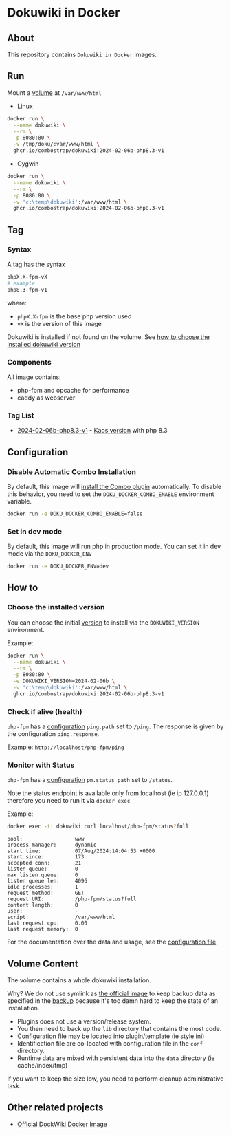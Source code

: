 # Dokuwiki in Docker


## About
This repository contains `Dokuwiki in Docker` images.

## Run

Mount a [volume](#volume-content) at `/var/www/html`

* Linux
```bash
docker run \
  --name dokuwiki \
  --rm \
  -p 8080:80 \
  -v /tmp/doku/:var/www/html \
  ghcr.io/combostrap/dokuwiki:2024-02-06b-php8.3-v1
```
* Cygwin
```bash
docker run \
  --name dokuwiki \
  --rm \
  -p 8080:80 \
  -v 'c:\temp\dokuwiki':/var/www/html \
  ghcr.io/combostrap/dokuwiki:2024-02-06b-php8.3-v1
```


## Tag

### Syntax

A tag has the syntax
```bash
phpX.X-fpm-vX
# example
php8.3-fpm-v1
```
where:
  * `phpX.X-fpm` is the base php version used
  * `vX` is the version of this image
  
Dokuwiki is installed if not found on the volume. 
See [how to choose the installed dokuwiki version](#choose-the-installed-version)

### Components

All image contains:
* php-fpm and opcache for performance
* caddy as webserver

### Tag List

  * [2024-02-06b-php8.3-v1](Dockerfile) - [Kaos version](https://www.dokuwiki.org/changes#release_2024-02-06a_kaos) with php 8.3


## Configuration

### Disable Automatic Combo Installation

By default, this image will [install the Combo plugin](https://combostrap.com/get-started/how-to-install-combo-zzjmtimy) automatically. 
To disable this behavior, you need to set the `DOKU_DOCKER_COMBO_ENABLE` environment variable.

```bash
docker run -e DOKU_DOCKER_COMBO_ENABLE=false
```

### Set in dev mode

By default, this image will run php in production mode.
You can set it in dev mode via the `DOKU_DOCKER_ENV`

```bash
docker run -e DOKU_DOCKER_ENV=dev
```

## How to

### Choose the installed version

You can choose the initial [version](https://github.com/ComboStrap/dokuwiki-docker/pkgs/container/dokuwiki/versions) 
to install via the `DOKUWIKI_VERSION` environment.

Example:
```bash
docker run \
  --name dokuwiki \
  --rm \
  -p 8080:80 \
  -e DOKUWIKI_VERSION=2024-02-06b \
  -v 'c:\temp\dokuwiki':/var/www/html \
  ghcr.io/combostrap/dokuwiki:2024-02-06b-php8.3-v1
```

### Check if alive (health)

`php-fpm` has a [configuration](resources/php-fpm/www.conf) `ping.path` set to `/ping`.
The response is given by the configuration `ping.response`.

Example: `http://localhost/php-fpm/ping`

### Monitor with Status

`php-fpm` has a [configuration](resources/php-fpm/www.conf) `pm.status_path` set to `/status`.

Note the status endpoint is available only from localhost (ie ip 127.0.0.1)
therefore you need to run it via `docker exec`

Example: 
```bash
docker exec -ti dokuwiki curl localhost/php-fpm/status?full
```
```
pool:                 www
process manager:      dynamic
start time:           07/Aug/2024:14:04:53 +0000
start since:          173
accepted conn:        21
listen queue:         0
max listen queue:     0
listen queue len:     4096
idle processes:       1
request method:       GET
request URI:          /php-fpm/status?full
content length:       0
user:                 -
script:               /var/www/html
last request cpu:     0.00
last request memory:  0
```

For the documentation over the data and usage, see the [configuration file](resources/php-fpm/www.conf)

## Volume Content

The volume contains a whole dokuwiki installation.

Why? We do not use symlink as [the official image](https://github.com/dokuwiki/docker/blob/main/root/build-setup.sh#L29)
to keep backup data as specified in the [backup](https://www.dokuwiki.org/faq:backup)
because it's too damn hard to keep the state of an installation.
* Plugins does not use a version/release system.
* You then need to back up the `lib` directory that contains the most code.
* Configuration file may be located into plugin/template (ie style.ini)
* Identification file are co-located with configuration file in the `conf` directory.
* Runtime data are mixed with persistent data into the `data` directory (ie cache/index/tmp) 

If you want to keep the size low, you need to perform cleanup administrative task.

## Other related projects

* [Official DockWiki Docker Image](https://github.com/dokuwiki/docker)